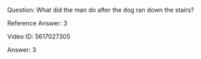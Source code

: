 Question: What did the man do after the dog ran down the stairs?

Reference Answer: 3

Video ID: 5617027305

Answer: 3

